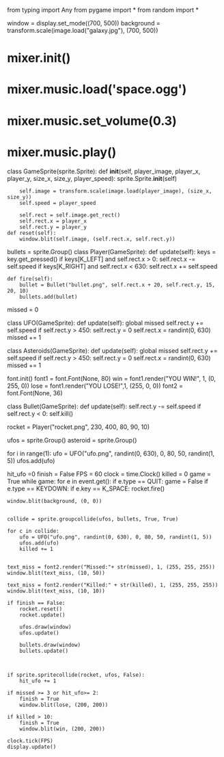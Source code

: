from typing import Any
from pygame import * 
from random import *


window = display.set_mode((700, 500))
background = transform.scale(image.load("galaxy.jpg"), (700, 500))

# mixer.init()
# mixer.music.load('space.ogg')
# mixer.music.set_volume(0.3)
# mixer.music.play()

class GameSprite(sprite.Sprite):
    def __init__(self, player_image, player_x, player_y, size_x, size_y, player_speed):
        sprite.Sprite.__init__(self)

        self.image = transform.scale(image.load(player_image), (size_x, size_y))
        self.speed = player_speed
        
        self.rect = self.image.get_rect()
        self.rect.x = player_x
        self.rect.y = player_y
    def reset(self):
        window.blit(self.image, (self.rect.x, self.rect.y))


bullets = sprite.Group()
class Player(GameSprite):
    def update(self):
        keys = key.get_pressed()
        if keys[K_LEFT] and self.rect.x > 0:
            self.rect.x -= self.speed 
        if keys[K_RIGHT] and self.rect.x < 630:
            self.rect.x += self.speed 

    def fire(self):
        bullet = Bullet("bullet.png", self.rect.x + 20, self.rect.y, 15, 20, 10)
        bullets.add(bullet)
missed = 0


class UFO(GameSprite):
    def update(self):
        global missed 
        self.rect.y += self.speed 
        if self.rect.y > 450:
            self.rect.y = 0
            self.rect.x = randint(0, 630)
            missed += 1


class  Asteroids(GameSprite):
    def update(self):
        global missed 
        self.rect.y += self.speed 
        if self.rect.y > 450:
            self.rect.y = 0
            self.rect.x = randint(0, 630)
            missed += 1




font.init()
font1 = font.Font(None, 80)
win = font1.render("YOU WIN!", 1, (0, 255, 0))
lose = font1.render("YOU LOSE!",1, (255, 0, 0))
font2 = font.Font(None, 36)

class Bullet(GameSprite):
    def update(self):
        self.rect.y -= self.speed
        if self.rect.y < 0:
            self.kill()


rocket = Player("rocket.png", 230, 400, 80, 90, 10)


ufos = sprite.Group()
asteroid = sprite.Group()


    

for i in range(1):
    ufo = UFO("ufo.png", randint(0, 630), 0, 80, 50, randint(1, 5))
    ufos.add(ufo)



hit_ufo =0 
finish = False
FPS = 60 
clock = time.Clock()
killed = 0
game = True 
while game:
    for e in event.get():
        if e.type == QUIT:
            game = False
        if e.type == KEYDOWN:
            if e.key == K_SPACE:
                rocket.fire()



    window.blit(background, (0, 0))


    collide = sprite.groupcollide(ufos, bullets, True, True)

    for c in collide:
        ufo = UFO("ufo.png", randint(0, 630), 0, 80, 50, randint(1, 5))
        ufos.add(ufo)
        killed += 1
        

    text_miss = font2.render("Missed:"+ str(missed), 1, (255, 255, 255))
    window.blit(text_miss, (10, 50))

    text_miss = font2.render("Killed:" + str(killed), 1, (255, 255, 255))
    window.blit(text_miss, (10, 10))

    if finish == False:
        rocket.reset()
        rocket.update()

        ufos.draw(window)
        ufos.update()

        bullets.draw(window)
        bullets.update()



    if sprite.spritecollide(rocket, ufos, False):
        hit_ufo += 1

    if missed >= 3 or hit_ufo>= 2:
        finish = True
        window.blit(lose, (200, 200))

    if killed > 10:
        finish = True
        window.blit(win, (200, 200))

    clock.tick(FPS)
    display.update()
